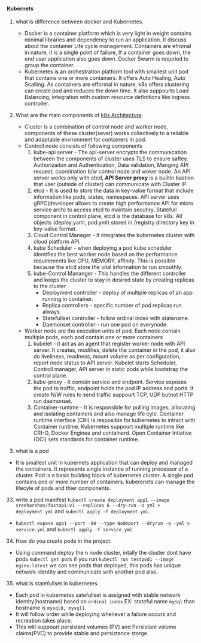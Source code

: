 #### Kubernets
1. what is difference between docker and Kubernetes.
    - Docker is a container platform which is very light in weight contains minimal libraries and dependency to run an application. It discuss about the container Life cycle management. Containers are efromal in nature, it is a single point of failure, If a container goes down, the end user application also goes down. Docker Swarm is requried to group the container.
    - Kubernetes is an orchestration platform tool with smallest unit pod that contains one or more containers. It offers Auto Healing, Auto Scalling. As containers are efformal in nature, k8s offers clustering can create pod and reduces the down time. It also suppourts Load Balancing, integration with custom resource definitions like ingress controller.
2. What are the main components of [k8s Architecture](https://www.simform.com/blog/kubernetes-architecture/).
    - Cluster is a combination of control node and worker node, components of these cluster(sever) works collectively to a reliable and adaptable environment for containers in pod.
    - Controll node consists of following components
        1. kube-api server - The api-server encrypts the communication between the components of cluster uses TLS to ensure saftey. Authorizaiton and Authentication, Data validation, Manging API request, coordination b/w control node and woker node. An API server works only with etcd, **API Server proxy** is a builtin bastion that user (outside of cluster) can communicate with Cluster IP.
        2. etcd - It is used to store the data in key-value format that include information like pods, states, namespaces. API server uses gRPC(developer allows to create high performance API for micro service arch) to access etcd to maintain secutiry. Statefull component in control plane, etcd is the database for k8s. All objects (deploy.yaml, pod.yml) stored in /registry directory key in key-value format. 
        3. Cloud Control Manager - It integrates the kubernetes cluster with cloud platform API.
        4. kube Scheduler - when deploying a pod kube scheduler identifies the best worker node based on the performance requirements like CPU, MEMORY, affinity. This is possible because the etcd store the vital information to run smoothly.
        5. kube-Control Mananger - This handles the different controller and keeps the cluster to stay in desired state by creating replicas to the cluster
            - Deployment controller - deploy of multiple replicas of an app running in container.
            - Replica controllers - specific number of pod replicas run always.
            - Statefullset controller - follow ordinal index with statename.
            - Daemonset controller - run one pod on everynode.
    - Worker node are the execution units of pod. Each node contain multiple pods, each pod contain one or more containers
        1. kubelet - it act as an agent that register worker node with API server. It creates, modifies, delete the container in the pod, it also do liveliness, readness, mount volume as per configuration, report node status to API server. Kubelet starts Scheduler, Controll manager, API server in static pods while bootstrap the control plane.
        2. kube-proxy - It contain service and endpont. Service exposes the pod to traffic, endpoint holds the pod IP address and ports. It create N/W rules to send traffic suppourt TCP, UDP butnot HTTP run daemonset.
        3. Container-runtime - It is responsible for pulling images, allocating and isolating containers and also manage life cyle. Container runtime interface (CRI) is resposible for kubernetes to intract with Container runtime. Kubernetes suppourt multiple runtime like CRI-O, Docker Enginee and containerd. Open Container Intiative (OCI) sets standards for container runtime.

32. what is a pod
 - It is smallest unit in kubernets application that can deploy and managed the containers. It represents single instance of running processor of a cluster. Pod is a basic building block of kubernetes cluster. A single pod contains one or more number of containers. kuberenets can manage the lifecyle of pods and thier components.
 33. write a pod manifest
 `kubectl create deployment app1 --image sreeharshav/fastapi:v1 --replicas 6 --dry-run -o yml > deployment.yml` and `kubectl apply -f deployment.yml`.
 - `kubectl expose app1 --port -80 --type Nodeport --dryrun -o -yml > service.yml` and `kubectl apply -f service.yml`
 34. How do you create pods in the project.
 - Using command deploy the n node cluster, intally the cluster dont have pods `kubectl get pods` if you run `kubectl run testpod1 --image nginx:latest` we can see pods that deployed, this pods has unique network identity and communicate with another pod also.
 35. what is statefullset in kubernetes.
 - Each pod in kubernetes satefullset is assigned with stable network identity(hostname) based on `ordinal index` EX: stateful name `mysql` than hostname is `mysql0, mysql1`. 
 - It will follow order while deploying whenever a failure occurs and recreation takes place.
 - This will suppourt persistant volumes (PV) and Persistant volume claims(PVC) to provide stable and persistance storge.